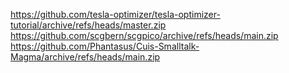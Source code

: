https://github.com/tesla-optimizer/tesla-optimizer-tutorial/archive/refs/heads/master.zip
https://github.com/scgbern/scgpico/archive/refs/heads/main.zip
https://github.com/Phantasus/Cuis-Smalltalk-Magma/archive/refs/heads/main.zip
